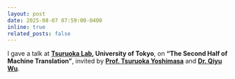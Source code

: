 ```yaml
---
layout: post
date: 2025-08-07 07:59:00-0400
inline: true
related_posts: false
---
```


I gave a talk at **[Tsuruoka Lab](https://www.logos.t.u-tokyo.ac.jp/), University of Tokyo**, on **“The Second Half of Machine Translation”**, invited by **[Prof. Tsuruoka Yoshimasa](https://www.logos.t.u-tokyo.ac.jp/~tsuruoka/)** and **[Dr. Qiyu Wu](https://qiyuw.github.io/)**.

